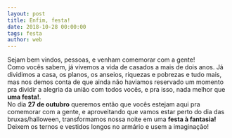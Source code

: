 ```yaml
---
layout: post
title: Enfim, festa!
date: 2018-10-28 00:00:00
tags: festa
author: web
---
```


Sejam bem vindos, pessoas, e venham comemorar com a gente! </br>
Como vocês sabem, já vivemos a vida de casados a mais de dois anos. Já dividimos a casa, os planos, os anseios, riquezas e pobrezas e tudo mais, mas nos demos conta de que ainda não haviamos reservado um momento pra dividir a alegria da união com todos vocês, e pra isso, nada melhor que **uma festa!**. </br>
No dia **27 de outubro** queremos então que vocês estejam aqui pra comemorar com a gente, e aproveitando que vamos estar perto do dia das bruxas/halloween, transformamos nossa noite em uma **festa à fantasia!** Deixem os ternos e vestidos longos no armário e usem a imaginação!













 